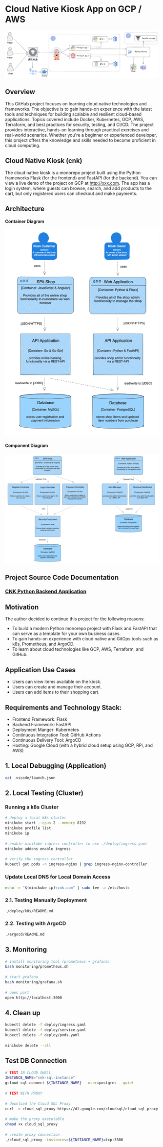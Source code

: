 # Cloud Native Kiosk App on GCP / AWS

![Screenshot](/img/cnk-architecture.png)

## Overview
This GitHub project focuses on learning cloud native technologies and frameworks. The objective is to gain hands-on experience with the latest tools and techniques for building scalable and resilient cloud-based applications. Topics covered include Docker, Kubernetes, GCP, AWS, Terraform, and best practices for security, testing, and CI/CD. The project provides interactive, hands-on learning through practical exercises and real-world scenarios. Whether you're a beginner or experienced developer, this project offers the knowledge and skills needed to become proficient in cloud computing.

## Cloud Native Kiosk (cnk)
The cloud native kiosk is a monorepo project built using the Python frameworks Flask (for the frontend) and FastAPI (for the backend). You can view a live demo of the project on GCP at http://xxx.com. The app has a login system, where guests can browse, search, and add products to the cart, but only registered users can checkout and make payments.

## Architecture

#### Container Diagram
![Screenshot](/img/container-diagram.png)


#### Component Diagram
![Screenshot](/img/component-diagram.png)


## Project Source Code Documentation

### [CNK Python Backend Application](https://yuyatinnefeld.com/cloud-native-kiosk/docs/app/routes/users/crud)

## Motivation
The author decided to continue this project for the following reasons:
- To build a modern Python monorepo project with Flask and FastAPI that can serve as a template for your own business cases.
- To gain hands-on experience with cloud native and GitOps tools such as k8s, Prometheus, and ArgoCD.
- To learn about cloud technologies like GCP, AWS, Terraform, and GitHub.

## Application Use Cases
- Users can view items available on the kiosk.
- Users can create and manage their account.
- Users can add items to their shopping cart.

## Requirements and Technology Stack:
- Frontend Framework: Flask
- Backend Framework: FastAPI
- Deployment Manger: Kubernetes
- Continuous Integration Tool: GitHub Actions
- Continuous Delivery Tool: ArgoCD
- Hosting: Google Cloud (with a hybrid cloud setup using GCP, RPi, and AWS)



## 1. Local Debugging (Application)
```bash
cat .vscode/launch.json
```

## 2. Local Testing (Cluster)

### Running a k8s Cluster
```bash
# deploy a local k8s cluster
minikube start --cpus 2 --memory 8192
minikube profile list
minikube ip

# enable minikube ingress controller to use ./deploy/ingress.yaml
minikube addons enable ingress

# verify the ingress controller
kubectl get pods -n ingress-nginx | grep ingress-nginx-controller
```

### Update Local DNS for Local Domain Access
```bash
echo -e "$(minikube ip)\cnk.com" | sudo tee -a /etc/hosts
```

### 2.1. Testing Manually Deployment

```bash
./deploy/k8s/README.md
```

### 2.2. Testing with ArgoCD

```bash
./argocd/REAdME.md
```

## 3. Monitoring
```bash
# install monitoring tool (prometheus + grafana)
bash monitoring/prometheus.sh

# start grafana
bash monitoring/grafana.sh

# open port
open http://localhost:3000
```

## 4. Clean up
```bash
kubectl delete -f deploy/ingress.yaml
kubectl delete -f deploy/service.yaml
kubectl delete -f deploy/pods.yaml

minikube delete --all
```

## Test DB Connection

```bash
# TEST IN CLOUD SHELL
INSTANCE_NAME="cnk-sql-instance"
gcloud sql connect ${INSTANCE_NAME} --user=postgres --quiet

# TEST WITH PROXY

# download the Cloud SQL Proxy
curl -o cloud_sql_proxy https://dl.google.com/cloudsql/cloud_sql_proxy.darwin.amd64

# make the proxy executable
chmod +x cloud_sql_proxy

# create proxy connection
./cloud_sql_proxy -instances=${INSTANCE_NAME}=tcp:3306

```
